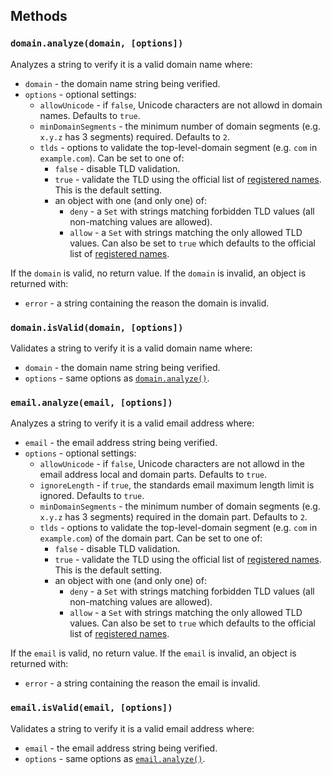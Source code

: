 ## Methods

### `domain.analyze(domain, [options])`

Analyzes a string to verify it is a valid domain name where:

- `domain` - the domain name string being verified.
- `options` - optional settings:
    - `allowUnicode` - if `false`, Unicode characters are not allowd in domain names. Defaults to `true`.
    - `minDomainSegments` - the minimum number of domain segments (e.g. `x.y.z` has 3 segments) required. Defaults
      to `2`.
    - `tlds` - options to validate the top-level-domain segment (e.g. `com` in `example.com`). Can be set to one of:
        - `false` - disable TLD validation.
        - `true` - validate the TLD using the official list
          of [registered names](http://data.iana.org/TLD/tlds-alpha-by-domain.txt). This is the default setting.
        - an object with one (and only one) of:
            - `deny` - a `Set` with strings matching forbidden TLD values (all non-matching values are allowed).
            - `allow` - a `Set` with strings matching the only allowed TLD values. Can also be set to `true` which
              defaults to the official list of [registered names](http://data.iana.org/TLD/tlds-alpha-by-domain.txt).

If the `domain` is valid, no return value. If the `domain` is invalid, an object is returned with:

- `error` - a string containing the reason the domain is invalid.

### `domain.isValid(domain, [options])`

Validates a string to verify it is a valid domain name where:

- `domain` - the domain name string being verified.
- `options` - same options as [`domain.analyze()`](#domainanalyzedomain-options).

### `email.analyze(email, [options])`

Analyzes a string to verify it is a valid email address where:

- `email` - the email address string being verified.
- `options` - optional settings:
    - `allowUnicode` - if `false`, Unicode characters are not allowd in the email address local and domain parts.
      Defaults to `true`.
    - `ignoreLength` - if `true`, the standards email maximum length limit is ignored. Defaults to `true`.
    - `minDomainSegments` - the minimum number of domain segments (e.g. `x.y.z` has 3 segments) required in the domain
      part. Defaults to `2`.
    - `tlds` - options to validate the top-level-domain segment (e.g. `com` in `example.com`) of the domain part. Can be
      set to one of:
        - `false` - disable TLD validation.
        - `true` - validate the TLD using the official list
          of [registered names](http://data.iana.org/TLD/tlds-alpha-by-domain.txt). This is the default setting.
        - an object with one (and only one) of:
            - `deny` - a `Set` with strings matching forbidden TLD values (all non-matching values are allowed).
            - `allow` - a `Set` with strings matching the only allowed TLD values. Can also be set to `true` which
              defaults to the official list of [registered names](http://data.iana.org/TLD/tlds-alpha-by-domain.txt).

If the `email` is valid, no return value. If the `email` is invalid, an object is returned with:

- `error` - a string containing the reason the email is invalid.

### `email.isValid(email, [options])`

Validates a string to verify it is a valid email address where:

- `email` - the email address string being verified.
- `options` - same options as [`email.analyze()`](#emailanalyzeemail-options).
